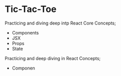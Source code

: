 # Tic-Tac-Toe

Practicing and diving deep intp React Core Concepts; 
- Components
- JSX
- Props
- State

Practicing and deep diving in React Concepts; 
- Componen



